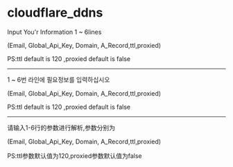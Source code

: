 # cloudflare_ddns

Input You'r Information 1 ~ 6lines

(Email, Global_Api_Key, Domain, A_Record,ttl,proxied)

PS:ttl default is 120 ,proxied default is false

<hr>

1 ~ 6번 라인에 필요정보를 입력하십시오

(Email, Global_Api_Key, Domain, A_Record,ttl,proxied)

PS:ttl default is 120 ,proxied default is false

<hr>
请输入1-6行的参数进行解析,参数分别为

(Email, Global_Api_Key, Domain, A_Record,ttl,proxied)

PS:ttl参数默认值为120,proxied参数默认值为false
